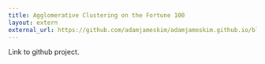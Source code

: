 ```yaml
---
title: Agglomerative Clustering on the Fortune 100
layout: extern
external_url: https://github.com/adamjameskim/adamjameskim.github.io/blob/master/R/r_hclust.md
---
```


Link to github project.